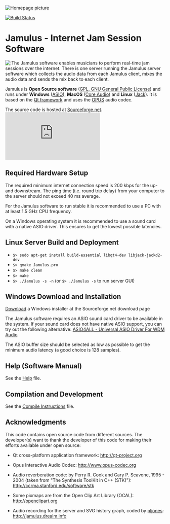 ![Homepage picture](src/res/homepage/jamulusbannersmall.png)

[![Build Status](https://travis-ci.org/corrados/jamulus.svg?branch=master)](https://travis-ci.org/corrados/jamulus)

Jamulus - Internet Jam Session Software
=======================================
<img align="left" src="src/res/homepage/mediawikisidebarlogo.png"/>

The Jamulus software enables musicians to perform real-time jam sessions over the internet.
There is one server running the Jamulus server software which collects the audio data from
each Jamulus client, mixes the audio data and sends the mix back to each client.

Jamulus is __Open Source software__ ([GPL, GNU General Public License](http://www.gnu.org/licenses/gpl-2.0.html))
and runs under __Windows__ ([ASIO](http://www.steinberg.net)),
__MacOS__ ([Core Audio](http://developer.apple.com/technologies/mac/audio-and-video.html)) and
__Linux__ ([Jack](http://jackaudio.org)).
It is based on the [Qt framework](https://www.qt.io) and uses the [OPUS](http://www.opus-codec.org) audio codec.

The source code is hosted at [Sourceforge.net](http://sourceforge.net/projects/llcon).
![Sourceforge logo](http://sflogo.sourceforge.net/sflogo.php?group_id=158367&amp;type=5)


Required Hardware Setup
-----------------------

The required minimum internet connection speed is 200 kbps for the up- and downstream.
The ping time (i.e. round trip delay) from your computer to the server should not exceed 40 ms average.

For the Jamulus software to run stable it is recommended to use a PC with at least 1.5 GHz CPU frequency.

On a Windows operating system it is recommended to use a sound card with a native ASIO driver.
This ensures to get the lowest possible latencies.

Linux Server Build and Deployment
---------------------------------
- `$> sudo apt-get install build-essential libqt4-dev libjack-jackd2-dev`
- `$> qmake Jamulus.pro`
- `$> make clean`
- `$> make`
- `$> ./Jamulus -s -n` (or `$> ./Jamulus -s` to run server GUI)

Windows Download and Installation
---------------------------------

[Download](http://sourceforge.net/projects/llcon/files) a Windows installer at the
Sourceforge.net download page

The Jamulus software requires an ASIO sound card driver to be
available in the system. If your sound card does not have native
ASIO support, you can try out the following alternative:
[ASIO4ALL - Universal ASIO Driver For WDM Audio](http://www.asio4all.com)

The ASIO buffer size should be selected as low as possible to get
the minimum audio latency (a good choice is 128 samples).


Help (Software Manual)
----------------------

See the [Help](src/res/homepage/manual.md) file.


Compilation and Development
---------------------------

See the [Compile Instructions](INSTALL.md) file.


Acknowledgments
---------------

This code contains open source code from different sources. The developer(s) want
to thank the developer of this code for making their efforts available under open
source:

- Qt cross-platform application framework: http://qt-project.org

- Opus Interactive Audio Codec: http://www.opus-codec.org

- Audio reverberation code: by Perry R. Cook and Gary P. Scavone, 1995 - 2004
  (taken from "The Synthesis ToolKit in C++ (STK)"):
  http://ccrma.stanford.edu/software/stk
  
- Some pixmaps are from the Open Clip Art Library (OCAL): http://openclipart.org

- Audio recording for the server and SVG history graph, coded by [pljones](http://github.com/pljones): http://jamulus.drealm.info
